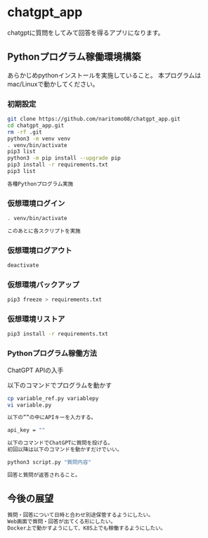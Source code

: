 # chatgpt_app

chatgptに質問をしてみて回答を得るアプリになります。

## Pythonプログラム稼働環境構築

あらかじめpythonインストールを実施していること。
本プログラムはmac/Linuxで動かしてください。

### 初期設定

```bash
git clone https://github.com/naritomo08/chatgpt_app.git
cd chatgpt_app.git
rm -rf .git
python3 -m venv venv
. venv/bin/activate
pip3 list
python3 -m pip install --upgrade pip
pip3 install -r requirements.txt
pip3 list

各種Pythonプログラム実施

```

### 仮想環境ログイン

```bash
. venv/bin/activate

このあとに各スクリプトを実施
```

### 仮想環境ログアウト

```bash
deactivate
```

### 仮想環境バックアップ

```bash
pip3 freeze > requirements.txt
```

### 仮想環境リストア

```bash
pip3 install -r requirements.txt
```

### Pythonプログラム稼働方法

ChatGPT APIの入手

以下のコマンドでプログラムを動かす

```bash
cp variable_ref.py variablepy
vi variable.py

以下の””の中にAPIキーを入力する。

api_key = ""

以下のコマンドでChatGPTに質問を投げる。
初回以降は以下のコマンドを動かすだけでいい。

python3 script.py "質問内容"

回答と質問が返答されること。

```

## 今後の展望

```bash
質問・回答について日時と合わせ別途保管するようにしたい。
Web画面で質問・回答が出てくる形にしたい。
Docker上で動かすようにして、K8S上でも稼働するようにしたい。
```
